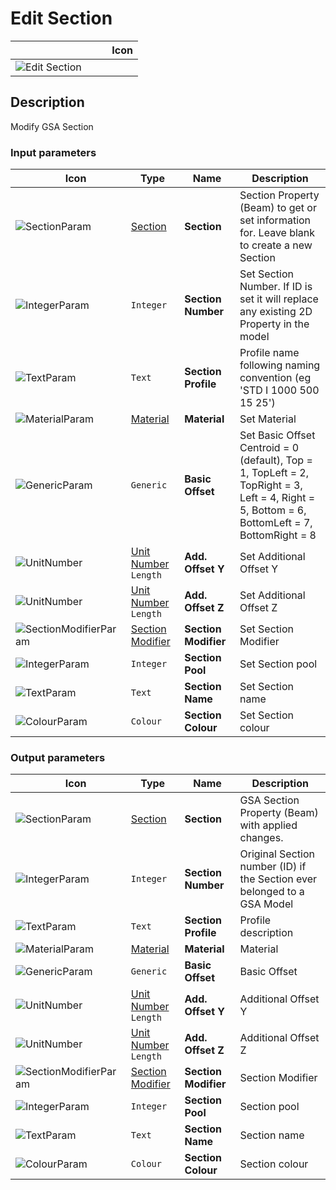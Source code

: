 # Edit Section
<!--- This file has been auto-generated, do not change it manually! Edit the generator here: https://github.com/arup-group/GSA-Grasshopper/tree/main/DocsGeneration --->

|<img width="150"/> Icon |
| ----------- |
|![Edit Section](./images/EditSection.png) |

## Description

Modify GSA Section

### Input parameters

|<img width="20"/> Icon |<img width="200"/> Type |<img width="200"/> Name |<img width="1000"/> Description |
| ----------- | ----------- | ----------- | ----------- |
|![SectionParam](./images/SectionParam.png) |[Section](gsagh-section-parameter.md) |**Section** |Section Property (Beam) to get or set information for. Leave blank to create a new Section |
|![IntegerParam](./images/IntegerParam.png) |`Integer` |**Section Number** |Set Section Number. If ID is set it will replace any existing 2D Property in the model |
|![TextParam](./images/TextParam.png) |`Text` |**Section Profile** |Profile name following naming convention (eg 'STD I 1000 500 15 25') |
|![MaterialParam](./images/MaterialParam.png) |[Material](gsagh-material-parameter.md) |**Material** |Set Material |
|![GenericParam](./images/GenericParam.png) |`Generic` |**Basic Offset** |Set Basic Offset Centroid = 0 (default), Top = 1, TopLeft = 2, TopRight = 3, Left = 4, Right = 5, Bottom = 6, BottomLeft = 7, BottomRight = 8 |
|![UnitNumber](./images/UnitParam.png) |[Unit Number](gsagh-unitnumber-parameter.md)  ` Length ` |**Add. Offset Y** |Set Additional Offset Y |
|![UnitNumber](./images/UnitParam.png) |[Unit Number](gsagh-unitnumber-parameter.md)  ` Length ` |**Add. Offset Z** |Set Additional Offset Z |
|![SectionModifierParam](./images/SectionModifierParam.png) |[Section Modifier](gsagh-section-modifier-parameter.md) |**Section Modifier** |Set Section Modifier |
|![IntegerParam](./images/IntegerParam.png) |`Integer` |**Section Pool** |Set Section pool |
|![TextParam](./images/TextParam.png) |`Text` |**Section Name** |Set Section name |
|![ColourParam](./images/ColourParam.png) |`Colour` |**Section Colour** |Set Section colour |

### Output parameters

|<img width="20"/> Icon |<img width="200"/> Type |<img width="200"/> Name |<img width="1000"/> Description |
| ----------- | ----------- | ----------- | ----------- |
|![SectionParam](./images/SectionParam.png) |[Section](gsagh-section-parameter.md) |**Section** |GSA Section Property (Beam) with applied changes. |
|![IntegerParam](./images/IntegerParam.png) |`Integer` |**Section Number** |Original Section number (ID) if the Section ever belonged to a GSA Model |
|![TextParam](./images/TextParam.png) |`Text` |**Section Profile** |Profile description |
|![MaterialParam](./images/MaterialParam.png) |[Material](gsagh-material-parameter.md) |**Material** |Material |
|![GenericParam](./images/GenericParam.png) |`Generic` |**Basic Offset** |Basic Offset |
|![UnitNumber](./images/UnitParam.png) |[Unit Number](gsagh-unitnumber-parameter.md)  ` Length ` |**Add. Offset Y** |Additional Offset Y |
|![UnitNumber](./images/UnitParam.png) |[Unit Number](gsagh-unitnumber-parameter.md)  ` Length ` |**Add. Offset Z** |Additional Offset Z |
|![SectionModifierParam](./images/SectionModifierParam.png) |[Section Modifier](gsagh-section-modifier-parameter.md) |**Section Modifier** |Section Modifier |
|![IntegerParam](./images/IntegerParam.png) |`Integer` |**Section Pool** |Section pool |
|![TextParam](./images/TextParam.png) |`Text` |**Section Name** |Section name |
|![ColourParam](./images/ColourParam.png) |`Colour` |**Section Colour** |Section colour |


